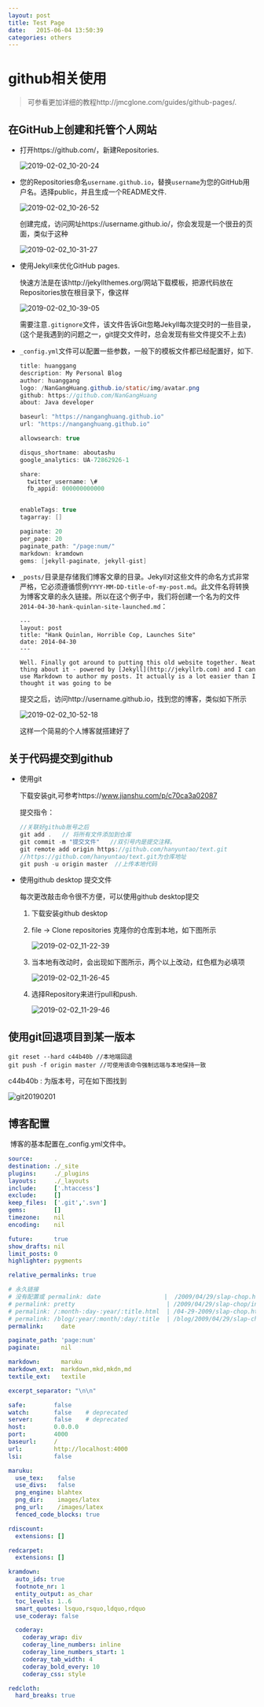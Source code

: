 ```yaml
---
layout: post
title: Test Page
date:   2015-06-04 13:50:39
categories: others
---
```




# github相关使用

> 可参看更加详细的教程http://jmcglone.com/guides/github-pages/.

## 在GitHub上创建和托管个人网站

* 打开https://github.com/，新建Repositories.

  ![2019-02-02_10-20-24](\img\Snipaste_2019-02-02_10-20-24.png)

* 您的Repositories命名`username.github.io`，替换`username`为您的GitHub用户名。选择public，并且生成一个README文件.

  ![2019-02-02_10-26-52](\img\Snipaste_2019-02-02_10-26-52.png)

  创建完成，访问网址https://username.github.io/，你会发现是一个很丑的页面，类似于这种

  ![2019-02-02_10-31-27](\img\Snipaste_2019-02-02_10-31-27.png)

* 使用Jekyll来优化GitHub pages.

  快速方法是在该http://jekyllthemes.org/网站下载模板，把源代码放在Repositories放在根目录下，像这样

  ![2019-02-02_10-39-05](\img\Snipaste_2019-02-02_10-39-05.png)

  需要注意`.gitignore`文件，该文件告诉Git忽略Jekyll每次提交时的一些目录，(这个是我遇到的问题之一，git提交文件时，总会发现有些文件提交不上去)

* `_config.yml`文件可以配置一些参数，一般下的模板文件都已经配置好，如下.

  ```java
  title: huanggang      
  description: My Personal Blog 
  author: huanggang
  logo: /NanGangHuang.github.io/static/img/avatar.png
  github: https://github.com/NanGangHuang
  about: Java developer
  
  baseurl: "https://nanganghuang.github.io"
  url: "https://nanganghuang.github.io"
  
  allowsearch: true
  
  disqus_shortname: aboutashu
  google_analytics: UA-72862926-1
  
  share:
    twitter_username: \#
    fb_appid: 000000000000
  
  
  enableTags: true
  tagarray: []
  
  paginate: 20
  per_page: 20
  paginate_path: "/page:num/"
  markdown: kramdown
  gems: [jekyll-paginate, jekyll-gist]
  ```

* `_posts/`目录是存储我们博客文章的目录。Jekyll对这些文件的命名方式非常严格，它必须遵循惯例`YYYY-MM-DD-title-of-my-post.md`。此文件名将转换为博客文章的永久链接。所以在这个例子中，我们将创建一个名为的文件`2014-04-30-hank-quinlan-site-launched.md`：

  ```
  ---
  layout: post
  title: "Hank Quinlan, Horrible Cop, Launches Site"
  date: 2014-04-30
  ---
  
  Well. Finally got around to putting this old website together. Neat thing about it - powered by [Jekyll](http://jekyllrb.com) and I can use Markdown to author my posts. It actually is a lot easier than I thought it was going to be
  ```

  提交之后，访问http://username.github.io，找到您的博客，类似如下所示

  ![2019-02-02_10-52-18](\img\Snipaste_2019-02-02_10-52-18.png)

  这样一个简易的个人博客就搭建好了

## 关于代码提交到github

* 使用git

  下载安装git,可参考https://www.jianshu.com/p/c70ca3a02087

  提交指令：

  ```javascript
  //关联好github账号之后
  git add .   // 将所有文件添加到仓库
  git commit -m "提交文件"   //双引号内是提交注释。
  git remote add origin https://github.com/hanyuntao/text.git
  //https://github.com/hanyuntao/text.git为仓库地址
  git push -u origin master  //上传本地代码
  ```

* 使用github desktop 提交文件

  每次更改敲击命令很不方便，可以使用github desktop提交

  1. 下载安装github desktop

  2. file -> Clone repositories 克隆你的仓库到本地，如下图所示

     ![2019-02-02_11-22-39](\img\Snipaste_2019-02-02_11-22-39.png)

  3. 当本地有改动时，会出现如下图所示，两个以上改动，红色框为必填项

     ![2019-02-02_11-26-45](\img\Snipaste_2019-02-02_11-26-45.png)

  4. 选择Repository来进行pull和push.

     ![2019-02-02_11-29-46](\img\Snipaste_2019-02-02_11-29-46.png)

## 使用git回退项目到某一版本

```
git reset --hard c44b40b //本地端回退
git push -f origin master //可使用该命令强制远端与本地保持一致
```

 c44b40b : 为版本号，可在如下图找到

![git20190201](\img\git20190201.png)

## 博客配置

​	博客的基本配置在_config.yml文件中。

```yml
source:      .
destination: ./_site
plugins:     ./_plugins
layouts:     ./_layouts
include:     ['.htaccess']
exclude:     []
keep_files:  ['.git','.svn']
gems:        []
timezone:    nil
encoding:    nil

future:      true
show_drafts: nil
limit_posts: 0
highlighter: pygments

relative_permalinks: true

# 永久链接
# 没有配置或 permalink: date                  |  /2009/04/29/slap-chop.html
# permalink: pretty                          | /2009/04/29/slap-chop/index.html
# permalink: /:month-:day-:year/:title.html  | /04-29-2009/slap-chop.html
# permalink: /blog/:year/:month/:day/:title  | /blog/2009/04/29/slap-chop/index.html
permalink:     date

paginate_path: 'page:num'
paginate:      nil

markdown:      maruku
markdown_ext:  markdown,mkd,mkdn,md
textile_ext:   textile

excerpt_separator: "\n\n"

safe:        false
watch:       false    # deprecated
server:      false    # deprecated
host:        0.0.0.0
port:        4000
baseurl:     /
url:         http://localhost:4000
lsi:         false

maruku:
  use_tex:    false
  use_divs:   false
  png_engine: blahtex
  png_dir:    images/latex
  png_url:    /images/latex
  fenced_code_blocks: true

rdiscount:
  extensions: []

redcarpet:
  extensions: []

kramdown:
  auto_ids: true
  footnote_nr: 1
  entity_output: as_char
  toc_levels: 1..6
  smart_quotes: lsquo,rsquo,ldquo,rdquo
  use_coderay: false

  coderay:
    coderay_wrap: div
    coderay_line_numbers: inline
    coderay_line_numbers_start: 1
    coderay_tab_width: 4
    coderay_bold_every: 10
    coderay_css: style

redcloth:
  hard_breaks: true
```

